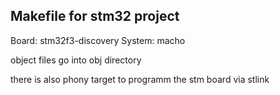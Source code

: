 ## Makefile for stm32 project

Board: stm32f3-discovery
System: macho

object files go into obj directory

there is also phony target to programm the stm board via stlink
